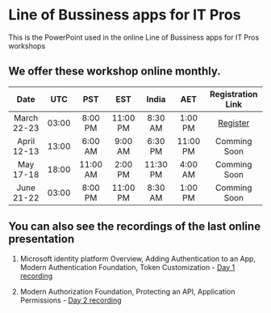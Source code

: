 # Line of Bussiness apps for IT Pros

This is the PowerPoint used in the online Line of Bussiness apps for IT Pros workshops

## We offer these workshop online monthly. 

**Date**|**UTC**|**PST**|**EST**|**India**|**AET**|**Registration Link**
:-----:|:-----:|:-----:|:-----:|:-----:|:-----:|:-----:
March 22-23|03:00|8:00 PM|11:00 PM|8:30 AM|1:00 PM|[Register](https://aka.ms/reg_LOB_3.22)
April 12-13|13:00|6:00 AM|9:00 AM|6:30 PM|11:00 PM|Comming Soon
May 17-18|18:00|11:00 AM|2:00 PM|11:30 PM|4:00 AM|Comming Soon
June 21-22|03:00|8:00 PM|11:00 PM|8:30 AM|1:00 PM|Comming Soon



## You can also see the recordings of the last online presentation

1. Microsoft identity platform Overview, Adding Authentication to an App, Modern Authentication Foundation, Token Customization - [Day 1 recording](https://youtu.be/1e9Zd34PY4M)

2. Modern Authorization Foundation, Protecting an API, Application Permissions - [Day 2 recording](https://www.youtube.com/watch?v=JRlTtjBvH6c)

